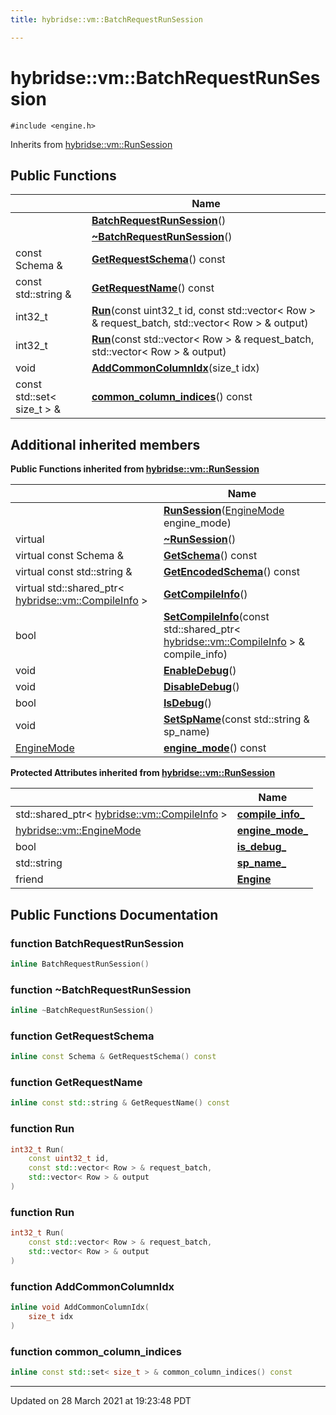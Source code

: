 ```yaml
---
title: hybridse::vm::BatchRequestRunSession

---
```


# hybridse::vm::BatchRequestRunSession




`#include <engine.h>`

Inherits from [hybridse::vm::RunSession](/Classes/classhybridse_1_1vm_1_1_run_session.md)

## Public Functions

|                | Name           |
| -------------- | -------------- |
| | **[BatchRequestRunSession](/Classes/classhybridse_1_1vm_1_1_batch_request_run_session.md#function-batchrequestrunsession)**() |
| | **[~BatchRequestRunSession](/Classes/classhybridse_1_1vm_1_1_batch_request_run_session.md#function-~batchrequestrunsession)**() |
| const Schema & | **[GetRequestSchema](/Classes/classhybridse_1_1vm_1_1_batch_request_run_session.md#function-getrequestschema)**() const |
| const std::string & | **[GetRequestName](/Classes/classhybridse_1_1vm_1_1_batch_request_run_session.md#function-getrequestname)**() const |
| int32_t | **[Run](/Classes/classhybridse_1_1vm_1_1_batch_request_run_session.md#function-run)**(const uint32_t id, const std::vector< Row > & request_batch, std::vector< Row > & output) |
| int32_t | **[Run](/Classes/classhybridse_1_1vm_1_1_batch_request_run_session.md#function-run)**(const std::vector< Row > & request_batch, std::vector< Row > & output) |
| void | **[AddCommonColumnIdx](/Classes/classhybridse_1_1vm_1_1_batch_request_run_session.md#function-addcommoncolumnidx)**(size_t idx) |
| const std::set< size_t > & | **[common_column_indices](/Classes/classhybridse_1_1vm_1_1_batch_request_run_session.md#function-common_column_indices)**() const |

## Additional inherited members

**Public Functions inherited from [hybridse::vm::RunSession](/Classes/classhybridse_1_1vm_1_1_run_session.md)**

|                | Name           |
| -------------- | -------------- |
| | **[RunSession](/Classes/classhybridse_1_1vm_1_1_run_session.md#function-runsession)**([EngineMode](/Namespaces/namespacehybridse_1_1vm.md#enum-enginemode) engine_mode) |
| virtual | **[~RunSession](/Classes/classhybridse_1_1vm_1_1_run_session.md#function-~runsession)**() |
| virtual const Schema & | **[GetSchema](/Classes/classhybridse_1_1vm_1_1_run_session.md#function-getschema)**() const |
| virtual const std::string & | **[GetEncodedSchema](/Classes/classhybridse_1_1vm_1_1_run_session.md#function-getencodedschema)**() const |
| virtual std::shared_ptr< [hybridse::vm::CompileInfo](/Classes/classhybridse_1_1vm_1_1_compile_info.md) > | **[GetCompileInfo](/Classes/classhybridse_1_1vm_1_1_run_session.md#function-getcompileinfo)**() |
| bool | **[SetCompileInfo](/Classes/classhybridse_1_1vm_1_1_run_session.md#function-setcompileinfo)**(const std::shared_ptr< [hybridse::vm::CompileInfo](/Classes/classhybridse_1_1vm_1_1_compile_info.md) > & compile_info) |
| void | **[EnableDebug](/Classes/classhybridse_1_1vm_1_1_run_session.md#function-enabledebug)**() |
| void | **[DisableDebug](/Classes/classhybridse_1_1vm_1_1_run_session.md#function-disabledebug)**() |
| bool | **[IsDebug](/Classes/classhybridse_1_1vm_1_1_run_session.md#function-isdebug)**() |
| void | **[SetSpName](/Classes/classhybridse_1_1vm_1_1_run_session.md#function-setspname)**(const std::string & sp_name) |
| [EngineMode](/Namespaces/namespacehybridse_1_1vm.md#enum-enginemode) | **[engine_mode](/Classes/classhybridse_1_1vm_1_1_run_session.md#function-engine_mode)**() const |

**Protected Attributes inherited from [hybridse::vm::RunSession](/Classes/classhybridse_1_1vm_1_1_run_session.md)**

|                | Name           |
| -------------- | -------------- |
| std::shared_ptr< [hybridse::vm::CompileInfo](/Classes/classhybridse_1_1vm_1_1_compile_info.md) > | **[compile_info_](/Classes/classhybridse_1_1vm_1_1_run_session.md#variable-compile_info_)**  |
| [hybridse::vm::EngineMode](/Namespaces/namespacehybridse_1_1vm.md#enum-enginemode) | **[engine_mode_](/Classes/classhybridse_1_1vm_1_1_run_session.md#variable-engine_mode_)**  |
| bool | **[is_debug_](/Classes/classhybridse_1_1vm_1_1_run_session.md#variable-is_debug_)**  |
| std::string | **[sp_name_](/Classes/classhybridse_1_1vm_1_1_run_session.md#variable-sp_name_)**  |
| friend | **[Engine](/Classes/classhybridse_1_1vm_1_1_run_session.md#variable-engine)**  |


## Public Functions Documentation

### function BatchRequestRunSession

```cpp
inline BatchRequestRunSession()
```


### function ~BatchRequestRunSession

```cpp
inline ~BatchRequestRunSession()
```


### function GetRequestSchema

```cpp
inline const Schema & GetRequestSchema() const
```


### function GetRequestName

```cpp
inline const std::string & GetRequestName() const
```


### function Run

```cpp
int32_t Run(
    const uint32_t id,
    const std::vector< Row > & request_batch,
    std::vector< Row > & output
)
```


### function Run

```cpp
int32_t Run(
    const std::vector< Row > & request_batch,
    std::vector< Row > & output
)
```


### function AddCommonColumnIdx

```cpp
inline void AddCommonColumnIdx(
    size_t idx
)
```


### function common_column_indices

```cpp
inline const std::set< size_t > & common_column_indices() const
```


-------------------------------

Updated on 28 March 2021 at 19:23:48 PDT